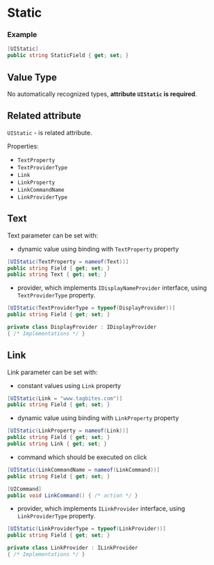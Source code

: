 # Static

###  Example
```csharp
[UIStatic]
public string StaticField { get; set; }
```

## Value Type

No automatically recognized types, **attribute `UIStatic` is required**.

## Related attribute

`UIStatic` - is related attribute.

Properties:
- `TextProperty`
- `TextProviderType`
- `Link`
- `LinkProperty`
- `LinkCommandName`
- `LinkProviderType`

## Text

Text parameter can be set with:

* dynamic value using binding with `TextProperty` property

```csharp
[UIStatic(TextProperty = nameof(Text))]
public string Field { get; set; }
public string Text { get; set; }
```

* provider, which implements `IDisplayNameProvider` interface, using `TextProviderType` property.

```csharp
[UIStatic(TextProviderType = typeof(DisplayProvider))]
public string Field { get; set; }

private class DisplayProvider : IDisplayProvider 
{ /* Implementations */ }
```

## Link

Link parameter can be set with:

* constant values using `Link` property

```csharp
[UIStatic(Link = "www.tagbites.com")]
public string Field { get; set; }
```

* dynamic value using binding with `LinkProperty` property

```csharp
[UIStatic(LinkProperty = nameof(Link))]
public string Field { get; set; }
public string Link { get; set; }
```

* command which should be executed on click

```csharp
[UIStatic(LinkCommandName = nameof(LinkCommand))]
public string Field { get; set; }

[UICommand]
public void LinkCommand() { /* action */ }
```

* provider, which implements `ILinkProvider` interface, using `LinkProviderType` property.

```csharp
[UIStatic(LinkProviderType = typeof(LinkProvider))]
public string Field { get; set; }

private class LinkProvider : ILinkProvider 
{ /* Implementations */ }
```